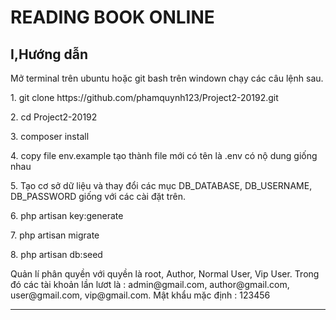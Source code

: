# READING BOOK ONLINE

<h2>I,Hướng dẫn </h2> Mở terminal trên ubuntu hoặc git bash trên windown chạy các câu lệnh sau.
    <p>1. git clone https://github.com/phamquynh123/Project2-20192.git<p>
    <p>2. cd Project2-20192</p>
    <p>3. composer install</p>
    <p>4. copy file env.example tạo thành file mới có tên là .env có nộ dung giống nhau</p>
    <p>5. Tạo cơ sở dữ liệu và thay đổi các mục DB_DATABASE, DB_USERNAME, DB_PASSWORD giống với các cài đặt trên. </p>
    <p>6. php artisan key:generate</p>
    <p>7. php artisan migrate</p>
    <p>8. php artisan db:seed</p>
<p> Quản lí phân quyền với quyền là root, Author, Normal User, Vip User. Trong đó các tài khoản lần lươt là : admin@gmail.com, author@gmail.com, user@gmail.com, vip@gmail.com. Mật khẩu mặc định : 123456 </p>
<hr>
<p></p>
